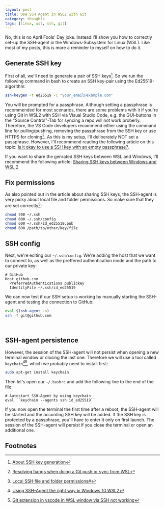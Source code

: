 ```yaml
---
layout: post
title: Use SSH Agent in WSL2 with Git
category: thoughts
tags: [linux, wsl, ssh, git]
---
```


No, this is no April Fools' Day joke. Instead I'll show you how to correctly set-up the SSH-agent in the Windows-Subsystem for Linux (WSL). Like most of my posts, this is more a reminder to myself on how to do it.

## Generate SSH key

First of all, we'll need to generate a pair of SSH keys[^1]. So we run the following command in bash to create an SSH key-pair using the Ed25519-algorithm:

```bash
ssh-keygen -t ed25519 -C "your_email@example.com"
```  

You will be prompted for a passphrase. Although setting a passphrase is recommended for most scenarios, there are some problems with it if you're using Git in WSL2 with SSH via Visual Studio Code, e.g. the GUI-buttons in the "Source Control"-Tab for syncing a repo will not work proberly. Therefore, the VS Code developers recommend either using the command line for pulling/pushing, removing the passphrase from the SSH key or use HTTPS for cloning[^2].
As this is my setup, I'll deliberately NOT set a passphrase. However, I'll recommend reading the following article on this topic: [Is it okay to use a SSH key with an empty passphrase?](https://serverfault.com/questions/142959/is-it-okay-to-use-a-ssh-key-with-an-empty-passphrase/142963#142963).

If you want to share the genrated SSH keys between WSL and Windows, I'll recommend the following article: [Sharing SSH keys between Windows and WSL 2](https://devblogs.microsoft.com/commandline/sharing-ssh-keys-between-windows-and-wsl-2/)

## Fix permissions

As also pointed out in the article about sharing SSH keys, the SSH-agent is very picky about local file and folder permissions. So make sure that they are set correctly[^3]:

```bash
chmod 700 ~/.ssh
chmod 600 ~/.ssh/config
chmod 600 ~/.ssh/id_ed25519.pub
chmod 600 /path/to/other/key/file
```

SSH config
----------

Next, we're editing our `~/.ssh/config`. We're adding the host that we want to connect to, as well as the preffered authentication mode and the path to our private key:

```text
# GitHub
Host github.com
  PreferredAuthentications publickey
  IdentityFile ~/.ssh/id_ed25519
```

We can now test if our SSH setup is working by manually starting the SSH-agent and testing the connection to GitHub:

```bash
eval $(ssh-agent -s)
ssh -T git@github.com
```

&nbsp;
## SSH-agent persistence

However, the session of the SSH-agent will not persist when opening a new terminal window or closing the last one. Therefore we will use a tool called `keychain`[^4][^5], which we probably need to install first:

```bash
sudo apt-get install keychain
```

Then let's open our `~/.bashrc` and add the following line to the end of the file:

```text
# Autostart SSH-Agent by using keychain
eval ``keychain --agents ssh id_ed25519``
```

If you now open the terminal the first time after a reboot, the SSH-agent will be started and the according SSH key will be added. If the SSH key is protected by a passphrase, you'll have to enter it only on first launch. The session of the SSH-agent will persist if you close the terminal or open an additional one.

## Footnotes

[^1]: [About SSH key generation](https://docs.github.com/en/authentication/connecting-to-github-with-ssh/generating-a-new-ssh-key-and-adding-it-to-the-ssh-agent#about-ssh-key-generation)
[^2]: [Resolving hangs when doing a Git push or sync from WSL](https://code.visualstudio.com/docs/remote/troubleshooting#_resolving-hangs-when-doing-a-git-push-or-sync-from-wsl)
[^3]: [Local SSH file and folder permissions#](https://code.visualstudio.com/docs/remote/troubleshooting#_local-ssh-file-and-folder-permissions)
[^4]: [Using SSH-Agent the right way in Windows 10 WSL2](https://esc.sh/blog/ssh-agent-windows10-wsl2/)
[^5]: [Git extension in vscode in WSL window via SSH not working](https://stackoverflow.com/questions/69584056/git-extension-in-vscode-in-wsl-window-via-ssh-not-working)
